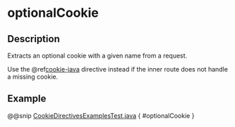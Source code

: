<a id="optionalcookie-java"></a>
# optionalCookie

## Description

Extracts an optional cookie with a given name from a request.

Use the @ref[cookie-java](cookie.md#cookie-java) directive instead if the inner route does not handle a missing cookie.

## Example

@@snip [CookieDirectivesExamplesTest.java](../../../../../../../test/java/docs/http/javadsl/server/directives/CookieDirectivesExamplesTest.java) { #optionalCookie }